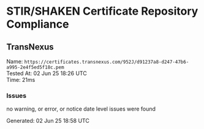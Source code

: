 # STIR/SHAKEN Certificate Repository Compliance

## TransNexus

Name: `https://certificates.transnexus.com/952J/d91237a8-d247-47b6-a995-2e4f5ed5f18c.pem`\
Tested At: 02 Jun 25 18:26 UTC\
Time: 21ms

### Issues

no warning, or error, or notice date level issues were found

Generated: 02 Jun 25 18:58 UTC